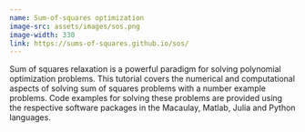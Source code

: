 ```yaml
---
name: Sum-of-squares optimization
image-src: assets/images/sos.png
image-width: 330
link: https://sums-of-squares.github.io/sos/
---
```


Sum of squares relaxation is a powerful paradigm for solving polynomial
optimization problems. This tutorial covers the numerical and computational
aspects of solving sum of squares problems with a number example problems. Code
examples for solving these problems are provided using the respective software
packages in the Macaulay, Matlab, Julia and Python languages.
